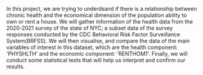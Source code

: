 In this project, we are trying to underdsand if there is a relationship between chronic health and the economical dimension of the population ability to own or rent a house. We will gather information of the health data from the 2020-2021 survey of the state of NYC; a subset data of the survey responses conducted by the CDC Behavioral Risk Factor Surveillance System(BRFSS). We will then visualise, and compare the data of the main variables of interest in this dataset, which are the health component: 'PHYSHLTH' and the economic component: 'RENTHOM1'. Finally, we will conduct some statistical tests that will help us interpret and confirm our results. 
